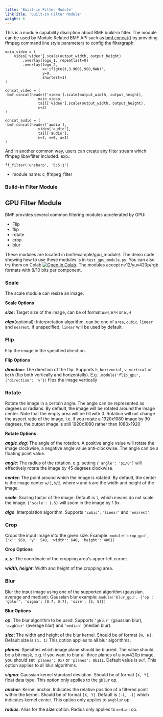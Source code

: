 ```yaml
---
title: 'Built-in Filter Module'
linkTitle: 'Built-in Filter Module'
weight: 6
---
```


This is a module capability discrption about BMF build-in filter. The module can be used by Module Related BMF API such as  [bmf.concat()](https://babitmf.github.io/docs/bmf/api/api_in_python/transcode_functions/#concat)  by providing ffmpeg command line style parameters to config the filtergraph:


```
main_video = (
    video['video'].scale(output_width, output_height)
        .overlay(logo_1, repeatlast=0)
        .overlay(logo_2,
                 x='if(gte(t,3.900),960,NAN)',
                 y=0,
                 shortest=1)
)

concat_video = (
 bmf.concat(header['video'].scale(output_width, output_height),
               main_video,
               tail['video'].scale(output_width, output_height),
               n=3)
)

concat_audio = (
 bmf.concat(header['audio'],
               video['audio'],
               tail['audio'],
               n=3, v=0, a=1)
)

```
And in another common way, users can create any filter stream which ffmpeg libavfilter included. exp.:


```
ff_filter('unsharp', '5:5:1')

```
 - module name: c_ffmpeg_filter


### Build-in Filter Module

## GPU Filter Module

BMF provides several common filtering modules accelerated by GPU:
- Flip
- flip
- rotate
- crop
- blur

These modules are located in bmf/example/gpu_module/. The demo code showing how to use these modules is in `test_gpu_module.py`. You can also try them on Colab [![Open In Colab](https://colab.research.google.com/assets/colab-badge.svg)](https://colab.research.google.com/github/eefengwei/colab_tutorials/blob/main/colab_tutorial_cd.ipynb). The modules accept nv12/yuv420p/rgb formats with 8/10 bits per component.

### Scale

The scale module can resize an image.

**Scale Options**

***size***: Target size of the image, can be of format `WxH`, `W*H` or `W,H`

***algo***(optional): Interpretation algorithm, can be one of `area`, `cubic`, `linear` and `nearest`. If unspecified, `linear` will be used by default.

### Flip

Flip the image in the specified direction.

**Flip Options**

***direction***: The direction of the flip. Supports `h`, `horizontal`, `v`, `vertical` or `both` (flip both vertically and horizontally). E.g. `.module('flip_gpu', {'direction': 'v'})` flips the image vertically

### Rotate

Rotate the image in a certain angle. The angle can be represented as degrees or radians. By default, the image will be rotated around the image center. Note that the empty area will be fill with 0. Rotation will not change the aspect ratio of the image, i.e. if you rotate a 1920x1080 image by 90 degrees, the output image is still 1920x1080 rather than 1080x1920

**Rotate Options**

***angle_deg***: The angle of the rotation. A positive angle value will rotate the image clockwise, a negative angle value anti-clockwise. The angle can be a floating point value.

***angle***: The radius of the rotation. e.g. setting `{'angle': 'pi/8'}` will effectively rotate the image by 45 degrees clockwise.

***center***: The point around which the image is rotated. By default, the center is the image center `w/2,h/2`, where `w` and `h` are the width and height of the image.

***scale***: Scaling factor of the image. Default is `1`, which means do not scale the image. `{'scale': 1.5}` will zoom in the image by 1.5x.

***algo***: Interpolation algorithm. Supports `'cubic'`, `'linear'` and `'nearest'`.

### Crop

Crops the input image into the given size. Example: `module('crop_gpu', {'x': 960, 'y': 540, 'width': 640, 'height': 480})`

**Crop Options**

***x, y***: The coordinate of the cropping area's upper-left corner.

***width, height***: Width and height of the cropping area.

### Blur

Blur the input image using one of the supported algorithm (gaussian, average and median). Gaussian blur example: `module('blur_gpu', {'op': 'gblur', 'sigma': [0.7, 0.7], 'size': [5, 5]})`

**Blur Options**

***op***: The blur algorithm to be used. Supports `'gblur'` (gaussian blur), `'avgblur'` (average blur) and `'median'` (median blur).

***size***: The width and height of the blur kernel. Should be of format `[W, H]`. Default size is `[1, 1]` This option applies to all blur algorithms.

***planes***: Specifies which image plane should be blurred. The value should be a bit mask, e.g. if you want to blur all three planes of a yuv420p image, you should set `'planes': 0x7` or `'planes': 0b111`. Default value is `0xf`. This option applies to all blur algorithms.

***sigma***: Gaussian kernel standard deviation. Should be of format `[X, Y]`, float data type. This option only applies to the `gblur` op.

***anchor***: Kernel anchor. Indicates the relative position of a filtered point within the kernel. Should be of format `[X, Y]`. Default is `[-1, -1]` which indicates kernel center. This option only applies to `avgblur` op.

***radius***: Alias for the ***size*** option. Radius only applies to `median` op.
